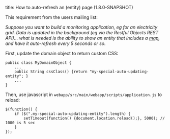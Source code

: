 title: How to auto-refresh an (entity) page (1.8.0-SNAPSHOT)

This requirement from the users mailing list:

_Suppose you want to build a monitoring application, eg for an electricity grid.  Data is updated in the background (eg via the
Restful Objects REST API)... what is needed is the ability to show an entity that includes a [map](http://github.com/isisaddons/isis-wicket-gmap3), and have it auto-refresh every 5 seconds or so._

First, update the domain object to return custom CSS:

    public class MyDomainObject {
        ...
        public String cssClass() {return "my-special-auto-updating-entity"; }
        ...
    }

Then, use javascript in `webapp/src/main/webapp/scripts/application.js` to reload:

    $(function() {
        if ($(".my-special-auto-updating-entity").length) {
            setTimeout(function() {document.location.reload();}, 5000); // 1000 is 5 sec
        }
    });

